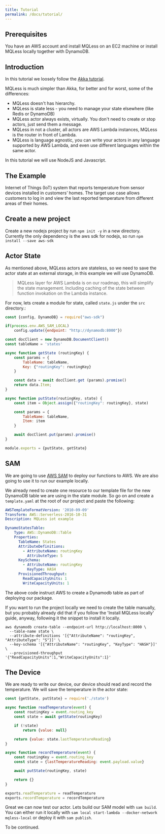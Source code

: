 ```yaml
---
title: Tutorial
permalink: /docs/tutorial/
---
```


## Prerequisites
You have an AWS account and install MQLess on an EC2 machine or install MQLess locally together with DynamoDB.

## Introduction
In this tutorial we loosely follow the [Akka tutorial](https://doc.akka.io/docs/akka/current/guide/tutorial.html).

MQLess is much simpler than Akka, for better and for worst, some of the differences:
* MQLess doesn't has hierarchy.
* MQLess is state less - you need to manage your state elsewhere (like Redis or DynamoDB)
* MQLess actor always exists, virtually. You don't need to create or stop actors, just send them a message.
* MQLess in not a cluster, all actors are AWS Lambda instances, MQLess is the router in front of Lambda.
* MQLess is language agnostic, you can write your actors in any language supported by AWS Lambda, and even use different languages within the same actor.

In this tutorial we will use NodeJS and Javascript.

## The Example
Internet of Things (IoT) system that reports temperature from sensor devices installed in customers’ homes. The target use case allows customers to log in and view the last reported temperature from different areas of their homes.

## Create a new project

Create a new nodejs project by run `npm init -y` in a new directory.
Currently the only dependency is the aws sdk for nodejs, so run `npm install --save aws-sdk`

## Actor State
As mentioned above, MQLess actors are stateless, so we need to save the actor state at an external storage, in this example we will use DynamoDB.

> MQLess layer for AWS Lambda is on our roadmap, this will simplify the state management. Including caching of the state between function invokation on the Lambda instance.

For now, lets create a module for state, called `state.js` under the `src` directory.:

```javascript
const {config, DynamoDB} = require("aws-sdk")

if(process.env.AWS_SAM_LOCAL)
    config.update({endpoint: "http://dynamodb:8000"})

const docClient = new DynamoDB.DocumentClient()
const tableName = 'states'

async function getState (routingKey) {
    const params = {
        TableName: tableName,
        Key: {"routingKey": routingKey}
    }

    const data = await docClient.get (params).promise()
    return data.Item;
}

async function putState(routingKey, state) {
    const item = Object.assign({"routingKey": routingKey}, state)

    const params = {
        TableName: tableName,
        Item: item
    }

    await docClient.put(params).promise()
}

module.exports = {putState, getState}
```

## SAM

We are going to use [AWS SAM](https://github.com/awslabs/serverless-application-model) to deploy our functions to AWS.
We are also going to use it to run our example locally.

We already need to create one resource to our template file for the new DynamoDB table we are using in the state module.
So go on and create a `template.yaml` at the root of our project and paste the following:

```yaml
AWSTemplateFormatVersion: '2010-09-09'
Transform: AWS::Serverless-2016-10-31
Description: MQLess iot example

DynamoStatesTable:
    Type: AWS::DynamoDB::Table
    Properties:
      TableName: States
      AttributeDefinitions:
        - AttributeName: routingKey
          AttributeType: S
      KeySchema:
        - AttributeName: routingKey
          KeyType: HASH
      ProvisionedThroughput:
        ReadCapacityUnits: 1
        WriteCapacityUnits: 1
```

The above code instruct AWS to create a Dynamodb table as part of deploying our package.

If you want to run the project locally we need to create the table manually, but you probably already did that if you follow the 'Install MQLess locally' guide, anyway, following it the snippet to install it locally.

```shell
aws dynamodb create-table --endpoint-url http://localhost:8000 \
  --table-name state \
  --attribute-definitions '[{"AttributeName": "routingKey", "AttributeType": "S"}]' \
  --key-schema '[{"AttributeName": "routingKey", "KeyType": "HASH"}]' \
  --provisioned-throughput '{"ReadCapacityUnits":1,"WriteCapacityUnits":1}'
  ```

## The Device

We are ready to write our device, our device should read and record the temperature.
We will save the temperature in the actor state:

```javascript
const {getState, putState} = require('./state')

async function readTemperature(event) {
    const routingKey = event.routing_key
    const state = await getState(routingKey)

    if (!state)
        return {value: null}

    return {value: state.lastTemperatureReading}
}

async function recordTemperature(event) {
    const routingKey = event.routing_key
    const state = {lastTemperatureReading: event.payload.value}

    await putState(routingKey, state)

    return {}
}

exports.readTemperature = readTemperature
exports.recordTemperature = recordTemperature
```

Great we can now test our actor.
Lets build our SAM model with `sam build`.
You can either run it locally with `sam local start-lambda --docker-network mqless-local` or deploy it with `sam publish`.

To be continued.

